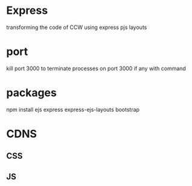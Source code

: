 # Express
transforming the code of CCW using express pjs layouts

# port
kill port 3000 to terminate processes on port 3000 if any with command
<!-- $npx kill-port 3000 -->



# packages
npm install ejs express express-ejs-layouts bootstrap

# CDNS

## CSS
<!-- font awesome cdn  -->
<link rel="stylesheet" href="path/to/font-awesome/css/font-awesome.min.css">
<!-- google fonts cdn    -->
<link rel="preconnect" href="https://fonts.googleapis.com">
<link rel="preconnect" href="https://fonts.gstatic.com" crossorigin>
<link href="https://fonts.googleapis.com/css2?family=Poppins:ital,wght@0,100;0,200;0,300;0,400;0,500;0,600;0,700;0,800;0,900;1,100;1,200;1,300;1,400;1,500;1,600;1,700;1,800;1,900&display=swap" rel="stylesheet">



## JS
<script src="https://cdn.jsdelivr.net/npm/@popperjs/core@2.11.8/dist/umd/popper.min.js" integrity="sha384-I7E8VVD/ismYTF4hNIPjVp/Zjvgyol6VFvRkX/vR+Vc4jQkC+hVqc2pM8ODewa9r" crossorigin="anonymous"></script>
<script src="https://cdn.jsdelivr.net/npm/bootstrap@5.3.2/dist/js/bootstrap.min.js" integrity="sha384-BBtl+eGJRgqQAUMxJ7pMwbEyER4l1g+O15P+16Ep7Q9Q+zqX6gSbd85u4mG4QzX+" crossorigin="anonymous"></script>



<!-- icon for title is genereated using favicon icon generator -->
<link rel="apple-touch-icon" sizes="180x180" href="img/images/favicon_io/apple-touch-icon.png">
    <link rel="icon" type="image/png" sizes="32x32" href="img/images/favicon_io/favicon-32x32.png">
    <link rel="icon" type="image/png" sizes="16x16" href="img/images/favicon_io/favicon-32x32.png">
    <link rel="manifest" href="img/images/favicon_io/site.webmanifest">